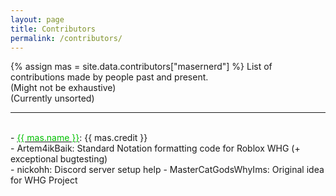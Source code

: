 ```yaml
---
layout: page
title: Contributors
permalink: /contributors/
---
```

{% assign mas = site.data.contributors["masernerd"] %}
List of contributions made by people past and present.<br>(Might not be exhaustive)  
(Currently unsorted)
<div id="line-s"><hr /></div>
<br>
- <a href="{{ mas.link }}" title="{{ mas.name }}"><font color="{{ mas.color }}">{{ mas.name }}</font></a>: {{ mas.credit }} <br>
- Artem4ikBaik: Standard Notation formatting code for Roblox WHG (+ exceptional bugtesting)
<br>
- nickohh: Discord server setup help
- MasterCatGodsWhyIms: Original idea for WHG Project